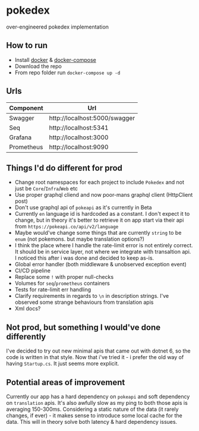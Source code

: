 # pokedex
over-engineered pokedex implementation

## How to run
* Install [docker](https://docs.docker.com/get-docker/) & [docker-compose](https://docs.docker.com/compose/install/)
* Download the repo
* From repo folder run `docker-compose up -d`

## Urls
| Component   | Url                           |
| ----------- | ----------------------------- |
| Swagger     | http://localhost:5000/swagger |
| Seq         | http://localhost:5341         |
| Grafana     | http://localhost:3000         |
| Prometheus  | http://localhost:9090          |

## Things I'd do different for prod
* Change root namespaces for each project to include `Pokedex` and not just be `Core`/`Infra`/`Web` etc
* Use proper graphql cliend and now poor-mans graphql client (HttpClient post)
* Don't use graphql api of `pokeapi` as it's currently in Beta
* Currently `en` language id is hardcoded as a constant. I don't expect it to change, but in theory it's better to retrieve it on app start via their api from `https://pokeapi.co/api/v2/language`
* Maybe would've change some things that are currently `string` to be `enum` (not pokemons. but maybe translation options?)
* I think the place where I handle the rate-limit error is not entirely correct. It should be in service layer, not where we integrate with transaltion api. I noticed this after i was done and decided to keep as-is. 
* Global error handler (both middleware & unobserved exception event)
* CI/CD pipeline
* Replace some `!` with proper null-checks
* Volumes for `seq`/`prometheus` containers
* Tests for rate-limit err handling
* Clarify requirements in regards to `\n` in description strings. I've observed some strange behaviours from translation apis
* Xml docs?


## Not prod, but something I would've done differently
I've decided to try out new minimal apis that came out with dotnet 6, so the code is written in that style.
Now that i've tried it - i prefer the old way of having `Startup.cs`. It just seems more explicit.

## Potential areas of improvement
Currently our app has a hard dependency on `pokeapi` and soft dependency on `translation` apis.
It's also awfully slow as my ping to both those apis is averaging 150-300ms.
Considering a static nature of the data (it rarely changes, if ever) - it makes sense to introduce some local cache for the data. This will in theory solve both latency & hard dependency issues.

